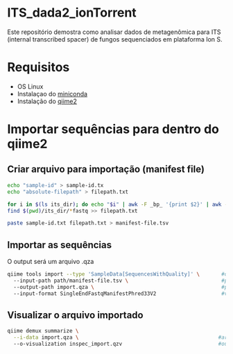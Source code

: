 # ITS_dada2_ionTorrent

Este repositório demostra como analisar dados de metagenômica para ITS (internal transcribed spacer) de fungos sequenciados em plataforma Ion S.

# Requisitos
* OS Linux
* Instalaçao do [miniconda](https://conda.io/projects/conda/en/latest/user-guide/install/index.html) 
* Instalação do [qiime2](https://docs.qiime2.org/2022.11/install/native/#install-qiime-2-within-a-conda-environment)

# Importar sequências para dentro do qiime2
## Criar arquivo para importação (manifest file)

```bash
echo "sample-id" > sample-id.tx
echo "absolute-filepath" > filepath.txt

for i in $(ls its_dir); do echo "$i" | awk -F _bp_ '{print $2}' | awk -F . '{print $1}' >> sample-id.txt; done
find $(pwd)/its_dir/*fastq >> filepath.txt

paste sample-id.txt filepath.txt > manifest-file.tsv
```

## Importar as sequências
O output será um arquivo .qza
```bash
qiime tools import --type 'SampleData[SequencesWithQuality]' \       #demultiplexed single-end sequence data
  --input-path path/manifest-file.tsv \                              #path/manifest-file
  --output-path import.qza \                                         #path to output
  --input-format SingleEndFastqManifestPhred33V2                     #variation of quality scores

```

## Visualizar o arquivo importado

```bash
qiime demux summarize \
  --i-data import.qza \                                             #arquivo gerado na importação
  --o-visualization inspec_import.qzv                               #output para visualizar em https://view.qiime2.org/
```
